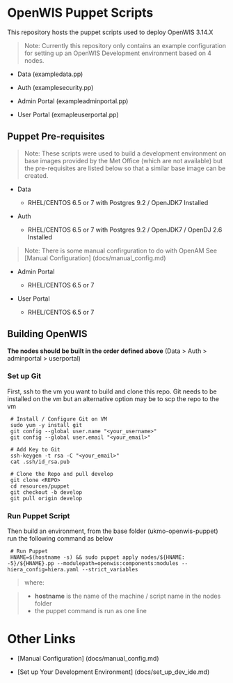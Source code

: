 # OpenWIS Puppet Scripts

This repository hosts the puppet scripts used to deploy OpenWIS 3.14.X 

> Note: Currently this repository only contains an example configuration for setting up an OpenWIS Development environment based on 4 nodes.

 
* Data (exampledata.pp)

* Auth (examplesecurity.pp)

* Admin Portal (exampleadminportal.pp)

* User Portal (exmapleuserportal.pp)


## Puppet Pre-requisites

> Note: These scripts were used to build a development environment on base images provided by the Met Office (which are not available) but the pre-requisites are listed below so that a similar base image can be created.


* Data
    *  RHEL/CENTOS 6.5 or 7 with Postgres 9.2  / OpenJDK7 Installed

* Auth
    *  RHEL/CENTOS 6.5 or 7 with Postgres 9.2  / OpenJDK7 / OpenDJ 2.6 Installed 
    
> Note: There is some manual confirguration to do with OpenAM See [Manual Configuration] (docs/manual_config.md)

* Admin Portal
    *  RHEL/CENTOS 6.5 or 7 

* User Portal
    *  RHEL/CENTOS 6.5 or 7


## Building OpenWIS

**The nodes should be built in the order defined above** (Data > Auth > adminportal > userportal)


### Set up Git
First, ssh to the vm you want to build and clone this repo. Git needs to be installed on the vm but an alternative option may be to scp the repo to the vm 

 
     # Install / Configure Git on VM
     sudo yum -y install git
     git config --global user.name "<your_username>"
     git config --global user.email "<your_email>"

     # Add Key to Git
     ssh-keygen -t rsa -C "<your_email>"
     cat .ssh/id_rsa.pub
    
     # Clone the Repo and pull develop
     git clone <REPO>
     cd resources/puppet
     git checkout -b develop
     git pull origin develop
    
### Run Puppet Script

Then build an environment, from the base folder (ukmo-openwis-puppet) run the following command as below 

 
     # Run Puppet
     HNAME=$(hostname -s) && sudo puppet apply nodes/${HNAME: -5}/${HNAME}.pp --modulepath=openwis:components:modules --hiera_config=hiera.yaml --strict_variables           

> where:
  
>  - **hostname** is the name of the machine / script name in the nodes folder
>  - the puppet command is run as one line



# Other Links

* [Manual Configuration] (docs/manual_config.md)


* [Set up Your Development Environment] (docs/set_up_dev_ide.md)
